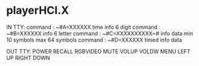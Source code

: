 # playerHCI.X

IN TTY:
command : ~#A=XXXXXX time info 6 digit
command : ~#B=XXXXXX info 6 letter
command : \~#C=XXXXXXXXXX\~# info data min 10 symbols max 64 symbols
command : ~#D=XXXXXX timed info data

OUT TTY:
POWER
RECALL
RGBVIDEO
MUTE
VOLUP
VOLDW
MENU
LEFT
UP
RIGHT
DOWN
